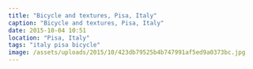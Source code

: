 ```yaml
---
title: "Bicycle and textures, Pisa, Italy"
caption: "Bicycle and textures, Pisa, Italy"
date: 2015-10-04 10:51
location: "Pisa, Italy"
tags: "italy pisa bicycle"
image: /assets/uploads/2015/10/423db79525b4b747991af5ed9a0373bc.jpg
---
```

